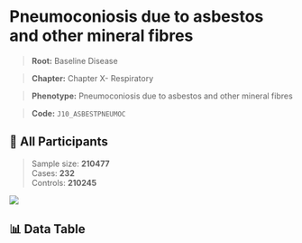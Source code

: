 # Pneumoconiosis due to asbestos and other mineral fibres

> **Root:** Baseline Disease  

> **Chapter:** Chapter X- Respiratory  

> **Phenotype:** Pneumoconiosis due to asbestos and other mineral fibres  

> **Code:** `J10_ASBESTPNEUMOC`

## 🧪 All Participants  
> Sample size: **210477**  
> Cases: **232**  
> Controls: **210245**
<img src="/Sensitive/Figures/ALL/Incidence/J10_ASBESTPNEUMOC.png"/>

## 📊 Data Table
<CsvTableMRF src="/Sensitive/Data/ALL/Incidence/COX_J10_ASBESTPNEUMOC.csv"/>

